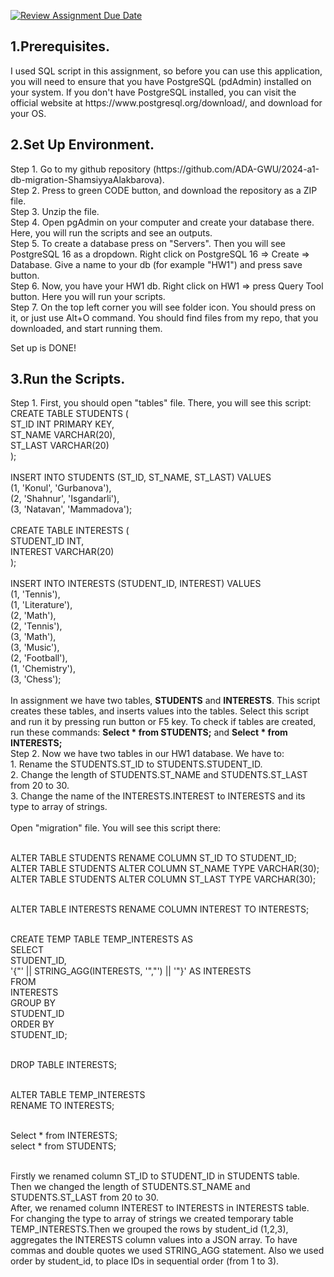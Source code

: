 [![Review Assignment Due Date](https://classroom.github.com/assets/deadline-readme-button-24ddc0f5d75046c5622901739e7c5dd533143b0c8e959d652212380cedb1ea36.svg)](https://classroom.github.com/a/JwSLLxUh)

<h2>1.Prerequisites.</h2> 
<p>I used SQL script in this assignment, so before you can use this application, you will need to ensure that you have PostgreSQL (pdAdmin) installed on your system. If you don't have PostgreSQL installed, you can visit the official website at https://www.postgresql.org/download/, and download for your OS.</p> 

<h2>2.Set Up Environment.</h2>
<p>Step 1. Go to my github repository (https://github.com/ADA-GWU/2024-a1-db-migration-ShamsiyyaAlakbarova).<br>Step 2. Press to green CODE button, and download the repository as a ZIP file.<br>
Step 3. Unzip the file.<br>
Step 4. Open pgAdmin on your computer and create your database there. Here, you will run the scripts and see an outputs. <br>
Step 5. To create a database press on "Servers". Then you will see PostgreSQL 16 as a dropdown. Right click on PostgreSQL 16 => Create => Database. Give a name to your db (for example "HW1") and press save button.<br>
Step 6. Now, you have your HW1 db. Right click on HW1 => press Query Tool button. Here you will run your scripts.<br>
Step 7. On the top left corner you will see folder icon. You should press on it, or just use Alt+O command. You should find files from my repo, that you downloaded, and start running them.<br>

Set up is DONE!<br></p>

<h2>3.Run the Scripts.</h2>
<p>Step 1. First, you should open "tables" file. There, you will see this script:<br>
CREATE TABLE STUDENTS (<br>
    ST_ID INT PRIMARY KEY,<br>
    ST_NAME VARCHAR(20),<br>
    ST_LAST VARCHAR(20)<br>
);<br>
<br>
INSERT INTO STUDENTS (ST_ID, ST_NAME, ST_LAST) VALUES <br>
    (1, 'Konul', 'Gurbanova'),<br>
    (2, 'Shahnur', 'Isgandarli'),<br>
    (3, 'Natavan', 'Mammadova');<br>
<br>
CREATE TABLE INTERESTS (<br>
    STUDENT_ID INT,<br>
    INTEREST VARCHAR(20)<br>
);<br>
<br>
INSERT INTO INTERESTS (STUDENT_ID, INTEREST) VALUES <br>
    (1, 'Tennis'),<br>
    (1, 'Literature'),<br>
    (2, 'Math'),<br>
    (2, 'Tennis'),<br>
    (3, 'Math'),<br>
    (3, 'Music'),<br>
    (2, 'Football'),<br>
    (1, 'Chemistry'),<br>
    (3, 'Chess');<br>
<br>
In assignment we have two tables, <b>STUDENTS</b> and <b>INTERESTS</b>. This script creates these tables, and inserts values into the tables. Select this script and run it by pressing run button or F5 key. To check if tables are created, run these commands: <b>Select * from STUDENTS;</b> and <b>Select * from INTERESTS;</b><br>
Step 2. Now we have two tables in our HW1 database. We have to:<br> 
1. Rename the STUDENTS.ST_ID to STUDENTS.STUDENT_ID.<br> 
2. Change the length of STUDENTS.ST_NAME and STUDENTS.ST_LAST from 20 to 30.<br>
 3. Change the name of the INTERESTS.INTEREST to INTERESTS and its type to array of strings.<br><br>
 Open "migration" file. You will see this script there:<br><br>

 ALTER TABLE STUDENTS RENAME COLUMN ST_ID TO STUDENT_ID;<br>
ALTER TABLE STUDENTS ALTER COLUMN ST_NAME TYPE VARCHAR(30);<br>
ALTER TABLE STUDENTS ALTER COLUMN ST_LAST TYPE VARCHAR(30);<br><br>


ALTER TABLE INTERESTS RENAME COLUMN INTEREST TO INTERESTS;<br><br>

CREATE TEMP TABLE TEMP_INTERESTS AS<br>
SELECT<br>
    STUDENT_ID,<br>
   '{"' || STRING_AGG(INTERESTS, '","') || '"}' AS INTERESTS<br>
FROM<br>
    INTERESTS<br>
GROUP BY<br>
    STUDENT_ID<br>
ORDER BY<br>
    STUDENT_ID;<br><br>

DROP TABLE INTERESTS;<br><br>

ALTER TABLE TEMP_INTERESTS<br>
RENAME TO INTERESTS;<br><br>


Select * from INTERESTS;<br>
select * from STUDENTS;<br><br>

Firstly we renamed column ST_ID to STUDENT_ID in STUDENTS table.<br>
Then we changed the length of STUDENTS.ST_NAME and STUDENTS.ST_LAST from 20 to 30.<br>
After, we renamed column INTEREST to INTERESTS in INTERESTS table.<br>
For changing the type to array of strings we created temporary table TEMP_INTERESTS.Then we grouped the rows by student_id (1,2,3), aggregates the INTERESTS column values into a JSON array. To have commas and double quotes we used STRING_AGG statement. Also we used order by student_id, to place IDs in sequential order (from 1 to 3).<br>
</p>